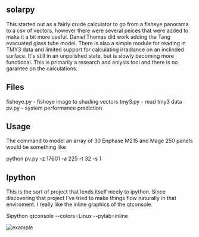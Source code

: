 solarpy
-------
This started out as a fairly crude calculator to go from a fisheye panorama to a csv of vectors, however there were several peices that were added to make it a bit more useful.  Daniel Thomas did work adding the Tang evacuated glass tube model.  There is also a simple module for reading in TMY3 data and limited support for calculating irradiance on an inclinded surface.  It's still in an unpolished state, but is slowly becoming more functional.
This is primarily a research and anlysis tool and there is no garantee on the calculations.

Files
-----
fisheye.py - fisheye image to shading vectors
tmy3.py - read tmy3 data
pv.py - system performance prediction

Usage
-----
The command to model an array of 30 Enphase M215 and Mage 250 panels would be something like

python pv.py -z 17601 -a 225 -t 32 -s 1


Ipython
-------
This is the sort of project that lends itself nicely to ipython.  Since discovering that project I've tried to make things flow naturally in that enviroment. I really like the inline graphics of the qtconsole.

$ipython qtconsole --colors=Linux --pylab=inline

![example](http://char1es.net/ipython_example.png)
